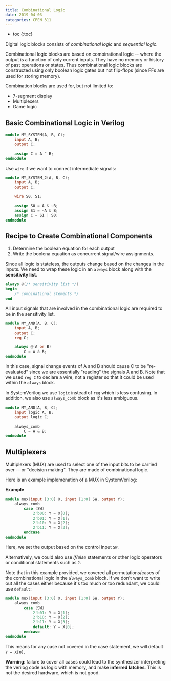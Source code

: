 ```yaml
---
title: Combinational Logic
date: 2019-04-03
categories: CPEN 311
---
```


- toc
{:toc}

Digital logic blocks consists of *combinational logic* and *sequential logic*.

Combinational logic blocks are based on combinational logic -- where the output is a function of only current inputs. They have no memory or history of past operations or states. Thus combinational logic blocks are constructed using only boolean logic gates but not flip-flops (since FFs are used for storing memory).

Combination blocks are used for, but not limited to:
- 7-segment display
- Multiplexers
- Game logic

## Basic Combinational Logic in Verilog

```verilog
module MY_SYSTEM(A, B, C);
	input A, B;
	output C;

	assign C = A ^ B;
endmodule
```

Use `wire` if we want to connect intermediate signals:

```verilog
module MY_SYSTEM_2(A, B, C);
	input A, B;
	output C;

	wire S0, S1;

	assign S0 = A & ~B;
	assign S1 = ~A & B;
	assign C = S1 | S0;
endmodule
```

## Recipe to Create Combinational Components

1. Determine the boolean equation for each output
2. Write the boolena equation as concurrent signal/wire assignments.

Since all logic is stateless, the outputs change based on the changes in the inputs. We need to wrap these logic in an `always` block along with the **sensitivity list**.

```verilog
always @(/* sensitivity list */)
begin
	/* combinational stements */
end
```

All input signals that are involved in the combinational logic are required to be in the sensitivity list.

```verilog
module MY_AND(A, B, C);
	input A, B;
	output C;
	reg C;

	always @(A or B)
		C = A & B;
endmodule
```

In this case, signal change events of A and B should cause C to be "re-evaluated" since we are essentially "reading" the signals A and B. Note that we used `reg C` to declare a wire, not a register so that it could be used within the `always` block.

In SystemVerilog we use `logic` instead of `reg` which is less confusing. In addition, we also use `always_comb` block as it's less ambiguous.

```verilog
module MY_AND(A, B, C);
	input logic A, B;
	output logic C;

	always_comb
		C = A & B;
endmodule
``` 

## Multiplexers

Multiplexers (MUX) are used to select one of the input bits to be carried over -- or "decision making". They are made of combinational logic.

Here is an example implemenation of a MUX in SystemVerilog:

**Example**

```verilog
module mux(input [3:0] X, input [1:0] SW, output Y);
    always_comb
        case (SW)
            2'b00: Y = X[0];
            2'b01: Y = X[1];
            2'b10: Y = X[2];
            2'b11: Y = X[3];
        endcase
endmodule
```

Here, we set the output based on the control input `SW`.

Alternatively, we could also use *if/else* statements or other logic operators or conditional statements such as `?`.

Note that in this example provided, we covered all permutations/cases of the combinational logic in the `always_comb` block. If we don't want to write out all the cases either because it's too much or too redundant, we could use `default`:

```verilog
module mux(input [3:0] X, input [1:0] SW, output Y);
    always_comb
        case (SW)
            2'b01: Y = X[1];
            2'b10: Y = X[2];
            2'b11: Y = X[3];
            default: Y = X[0];
        endcase
endmodule
```
This means for any case not covered in the case statement, we will default `Y = X[0]`.

**Warning**: failure to cover all cases could lead to the synthesizer interpreting the verilog code as logic with memory, and make **inferred latches**. This is not the desired hardware, which is not good.
